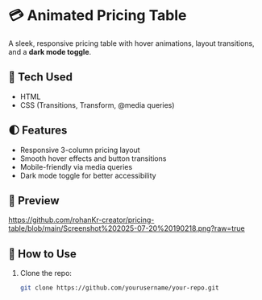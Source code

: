# 💳 Animated Pricing Table

A sleek, responsive pricing table with hover animations, layout transitions, and a **dark mode toggle**.

## 🚀 Tech Used
- HTML
- CSS (Transitions, Transform, @media queries)

## 🌓 Features
- Responsive 3-column pricing layout
- Smooth hover effects and button transitions
- Mobile-friendly via media queries
- Dark mode toggle for better accessibility

## 📸 Preview
https://github.com/rohanKr-creator/pricing-table/blob/main/Screenshot%202025-07-20%20190218.png?raw=true

## 📂 How to Use
1. Clone the repo:
   ```bash
   git clone https://github.com/yourusername/your-repo.git
